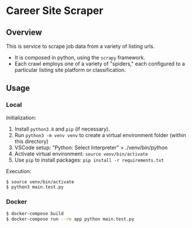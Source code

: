 # Career Site Scraper

## Overview

This is service to scrape job data from a variety of listing urls.

- It is composed in python, using the `scrapy` framework.
- Each crawl employs one of a variety of "spiders," each configured to a particular listing site platform or classification.

## Usage

### Local

Initialization:

1. Install `python3.8` and `pip` (if necessary).
1. Run `python3 -m venv venv` to create a virtual environment folder (within this directory)
1. VSCode setup: "Python: Select Interpreter" > ./venv/bin/python
1. Activate virtual environment: `source venv/bin/activate`
1. Use `pip` to install packages: `pip install -r requirements.txt`

Execution:

```
$ source venv/bin/activate
$ python3 main.test.py
```

### Docker

```sh
$ docker-compose build
$ docker-compose run --rm app python main.test.py
```
